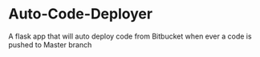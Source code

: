 # Auto-Code-Deployer
A flask app that will auto deploy code from Bitbucket when ever a code is pushed to Master branch
